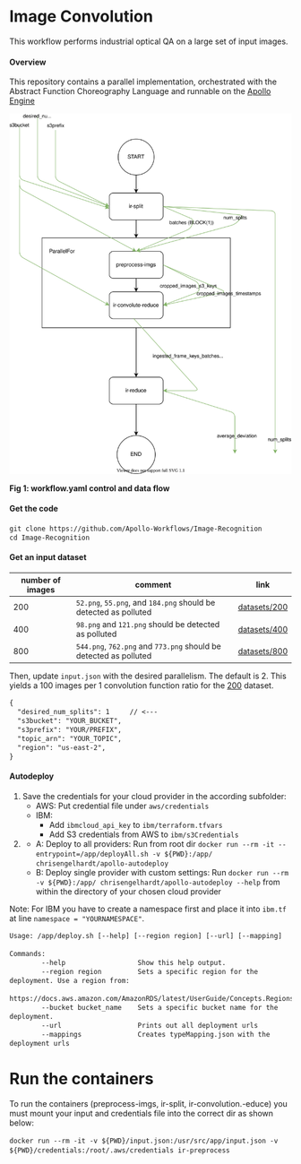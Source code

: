 # Image Convolution

This workflow performs industrial optical QA on a large set of input images.

#### Overview

This repository contains a parallel implementation, orchestrated with the Abstract Function Choreography Language and runnable on the [Apollo Engine](https://github.com/Apollo-Core)


![workflow-slim diagram](./diagrams/workflow.svg)

**Fig 1: workflow.yaml control and data flow**



#### Get the code

```
git clone https://github.com/Apollo-Workflows/Image-Recognition
cd Image-Recognition
```

#### Get an input dataset

number of images | comment | link 
----|---- | -----
200 | `52.png`, `55.png`, and `184.png` should be detected as polluted |  [datasets/200](https://github.com/Apollo-Workflows/Image-Recognition/tree/master/datasets/200)
400 | `98.png` and `121.png` should be detected as polluted |  [datasets/400](https://github.com/Apollo-Workflows/Image-Recognition/tree/master/datasets/400)
800 | `544.png`, `762.png` and `773.png` should be detected as polluted |  [datasets/800](https://github.com/Apollo-Workflows/Image-Recognition/tree/master/datasets/800)




Then, update `input.json` with the desired parallelism. The default is 2. This yields a 100 images per 1 convolution function ratio for the [200](https://github.com/Apollo-Workflows/Image-Recognition/tree/master/datasets/200) dataset.


```
{
  "desired_num_splits": 1     // <---
  "s3bucket": "YOUR_BUCKET",
  "s3prefix": "YOUR/PREFIX",
  "topic_arn": "YOUR_TOPIC",
  "region": "us-east-2",
}
```

#### Autodeploy
1. Save the credentials for your cloud provider in the according subfolder:
   - AWS: Put credential file under `aws/credentials`
   - IBM:
     - Add `ibmcloud_api_key` to `ibm/terraform.tfvars`
     - Add S3 credentials from AWS to `ibm/s3Credentials`
2. 
   - A: Deploy to all providers:
        Run from root dir `docker run --rm -it --entrypoint=/app/deployAll.sh -v ${PWD}:/app/ chrisengelhardt/apollo-autodeploy`
   - B: Deploy single provider with custom settings:
        Run `docker run --rm -v ${PWD}:/app/ chrisengelhardt/apollo-autodeploy --help` from within the directory of your chosen cloud provider

Note: For IBM you have to create a namespace first and place it into `ibm.tf` at line `namespace = "YOURNAMESPACE"`.

```
Usage: /app/deploy.sh [--help] [--region region] [--url] [--mapping]

Commands:
        --help                  Show this help output.
        --region region         Sets a specific region for the deployment. Use a region from:
                                https://docs.aws.amazon.com/AmazonRDS/latest/UserGuide/Concepts.RegionsAndAvailabilityZones.html
        --bucket bucket_name    Sets a specific bucket name for the deployment.
        --url                   Prints out all deployment urls
        --mappings              Creates typeMapping.json with the deployment urls
```

# Run the containers

To run the containers (preprocess-imgs, ir-split, ir-convolution.-educe) you must mount your input and credentials file into the correct dir as shown below:

`docker run --rm -it -v ${PWD}/input.json:/usr/src/app/input.json -v ${PWD}/credentials:/root/.aws/credentials ir-preprocess`